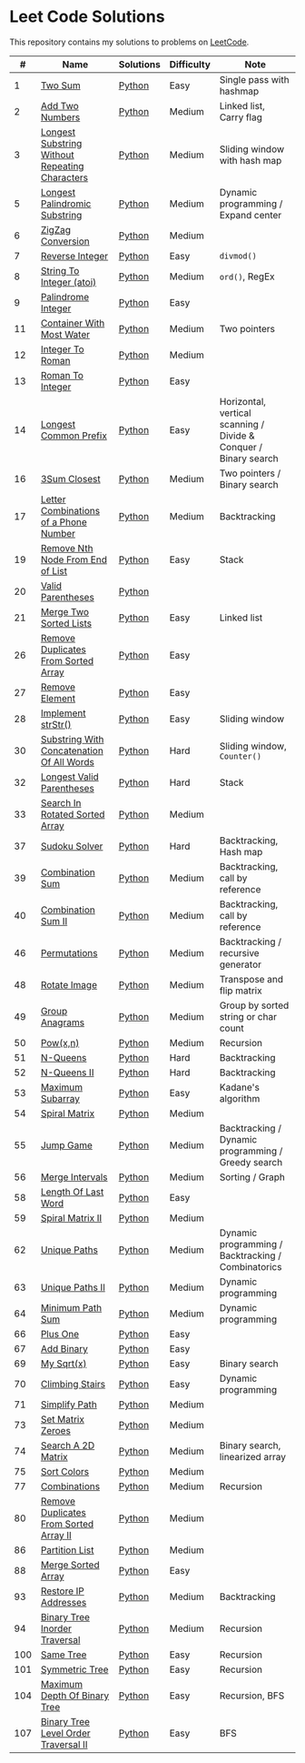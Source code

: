 # Leet Code Solutions

This repository contains my solutions to problems on [LeetCode](https://leetcode.com/problems).

| # | Name | Solutions | Difficulty | Note |
|-|-|-|-|-|
|1|[Two Sum](https://leetcode.com/problems/two-sum/)|[Python](./Python/Algorithms/0001_TwoSum.py)| Easy | Single pass with hashmap|
|2|[Add Two Numbers](https://leetcode.com/problems/add-two-numbers/)|[Python](./Python/Algorithms/0002_AddTwoNumbers.py)| Medium | Linked list, Carry flag|
|3|[Longest Substring Without Repeating Characters](https://leetcode.com/problems/longest-substring-without-repeating-characters/)|[Python](./Python/Algorithms/0003_LongestSubstringWithoutRepeating.py)| Medium | Sliding window with hash map|
|5|[Longest Palindromic Substring](https://leetcode.com/problems/longest-palindromic-substring/solution/)|[Python](./Python/Algorithms/0005_LongestPalindromicSubstring.py)| Medium |Dynamic programming / Expand center|
|6|[ZigZag Conversion](https://leetcode.com/problems/zigzag-conversion/)|[Python](./Python/Algorithms/0006_ZigZagConversion.py)| Medium ||
|7|[Reverse Integer](https://leetcode.com/problems/reverse-integer/)|[Python](./Python/Algorithms/0007_ReverseInteger.py)| Easy |`divmod()`|
|8|[String To Integer (atoi)](https://leetcode.com/problems/string-to-integer-atoi/)|[Python](./Python/Algorithms/0008_StringToInteger.py)| Medium |`ord()`, RegEx|
|9|[Palindrome Integer](https://leetcode.com/problems/palindrome-integer/)|[Python](./Python/Algorithms/0009_PalindromeInteger.py)| Easy ||
|11|[Container With Most Water](https://leetcode.com/problems/container-with-most-water/)|[Python](./Python/Algorithms/0011_ContainerWithMostWater.py)|Medium|Two pointers|
|12|[Integer To Roman](https://leetcode.com/problems/integer-to-roman/)|[Python](./Python/Algorithms/0012_IntegerToRoman.py)|Medium||
|13|[Roman To Integer](https://leetcode.com/problems/roman-to-integer/)|[Python](./Python/Algorithms/0013_RomanToInteger.py)|Easy||
|14|[Longest Common Prefix](https://leetcode.com/problems/longest-common-prefix/)|[Python](./Python/Algorithms/0014_LongestCommonPrefix.py)|Easy|Horizontal, vertical scanning / Divide & Conquer / Binary search|
|16|[3Sum Closest](https://leetcode.com/problems/3sum-closest/)|[Python](./Python/Algorithms/0016_3SumClosest.py)| Medium | Two pointers / Binary search|
|17|[Letter Combinations of a Phone Number](https://leetcode.com/problems/letter-combinations-of-a-phone-number/)|[Python](./Python/Algorithms/0017_LetterCombinationsOfAPhoneNumber.py)| Medium | Backtracking|
|19|[Remove Nth Node From End of List](https://leetcode.com/problems/remove-nth-node-from-end-of-list/)|[Python](./Python/Algorithms/0019_RemoveNthNodeFromEndOfList.py)| Easy |Stack|
|20|[Valid Parentheses](https://leetcode.com/problems/valid-parentheses/)|[Python](./Python/Algorithms/0020_ValidParentheses.py)|||
|21|[Merge Two Sorted Lists](https://leetcode.com/problems/merge-two-sorted-lists/)|[Python](./Python/Algorithms/0021_MergeTwoSortedLists.py)| Easy | Linked list|
|26|[Remove Duplicates From Sorted Array](https://leetcode.com/problems/remove-duplicates-from-sorted-array/)|[Python](./Python/Algorithms/0026_RemoveDuplicatesFromSortedArray.py)|Easy||
|27|[Remove Element](https://leetcode.com/problems/remove-element/)|[Python](./Python/Algorithms/0027_RemoveElement.py)|Easy||
|28|[Implement strStr()](https://leetcode.com/problems/implement-strstr/)|[Python](./Python/Algorithms/0028_ImplementStrStr.py)|Easy|Sliding window|
|30|[Substring With Concatenation Of All Words](https://leetcode.com/problems/substring-with-concatenation-of-all-words/)|[Python](./Python/Algorithms/0030_SubstringWithConcatenationOfAllWords.py)|Hard|Sliding window, `Counter()`|
|32|[Longest Valid Parentheses](https://leetcode.com/problems/longest-valid-parentheses)|[Python](./Python/Algorithms/0032_LongestValidParentheses.py)|Hard|Stack|
|33|[Search In Rotated Sorted Array](https://leetcode.com/problems/search-in-rotated-sorted-array/)|[Python](./Python/Algorithms/0033_SearchInRotatedSortedArray.py)|Medium||
|37|[Sudoku Solver](https://leetcode.com/problems/sudoku-solver/)|[Python](./Python/Algorithms/0037_SudokuSolver.py)|Hard|Backtracking, Hash map|
|39|[Combination Sum](https://leetcode.com/problems/combination-sum/)|[Python](./Python/Algorithms/0039_CombinationSum.py)|Medium|Backtracking, call by reference|
|40|[Combination Sum II](https://leetcode.com/problems/combination-sum-ii/)|[Python](./Python/Algorithms/0040_CombinationSum2.py)|Medium|Backtracking, call by reference|
|46|[Permutations](https://leetcode.com/problems/permutations/)|[Python](./Python/Algorithms/0046_Permutations.py)|Medium|Backtracking / recursive generator|
|48|[Rotate Image](https://leetcode.com/problems/rotate-image/)|[Python](./Python/Algorithms/0048_RotateImage.py)|Medium|Transpose and flip matrix|
|49|[Group Anagrams](https://leetcode.com/problems/group-anagrams/)|[Python](./Python/Algorithms/0049_GroupAnagrams.py)|Medium|Group by sorted string or char count|
|50|[Pow(x,n)](https://leetcode.com/problems/powx-n)|[Python](./Python/Algorithms/0050_PowXN.py)|Medium|Recursion|
|51|[N-Queens](https://leetcode.com/problems/n-queens/)|[Python](./Python/Algorithms/0051_NQueens.py)|Hard|Backtracking|
|52|[N-Queens II](https://leetcode.com/problems/n-queens-ii/)|[Python](./Python/Algorithms/0052_NQueens2.py)|Hard|Backtracking|
|53|[Maximum Subarray](https://leetcode.com/problems/maximum-subarray/)|[Python](./Python/Algorithms/0053_MaximumSubarray.py)|Easy|Kadane's algorithm|
|54|[Spiral Matrix](https://leetcode.com/problems/spiral-matrix/)|[Python](./Python/Algorithms/0054_SpiralMatrix.py)|Medium||
|55|[Jump Game](https://leetcode.com/problems/jump-game/)|[Python](./Python/Algorithms/0055_JumpyGame.py)|Medium|Backtracking / Dynamic programming / Greedy search|
|56|[Merge Intervals](https://leetcode.com/problems/merge-intervals/)|[Python](./Python/Algorithms/0056_MergeIntervals.py)|Medium|Sorting / Graph|
|58|[Length Of Last Word](https://leetcode.com/problems/length-of-last-word/)|[Python](./Python/Algorithms/0058_LengthOfLastWord.py)|Easy||
|59|[Spiral Matrix II](https://leetcode.com/problems/spiral-matrix-ii/)|[Python](./Python/Algorithms/0059_SpiralMatrix2.py)|Medium||
|62|[Unique Paths](https://leetcode.com/problems/unique-paths/)|[Python](./Python/Algorithms/0062_UniquePaths.py)|Medium|Dynamic programming / Backtracking / Combinatorics|
|63|[Unique Paths II](https://leetcode.com/problems/unique-paths-ii/)|[Python](./Python/Algorithms/0063_UniquePaths2.py)|Medium|Dynamic programming|
|64|[Minimum Path Sum](https://leetcode.com/problems/minimum-path-sum/)|[Python](./Python/Algorithms/0064_MinimumPathSum.py)|Medium|Dynamic programming|
|66|[Plus One](https://leetcode.com/problems/plus-one/)|[Python](./Python/Algorithms/0066_PlusOne.py)|Easy||
|67|[Add Binary](https://leetcode.com/problems/add-binary/)|[Python](./Python/Algorithms/0067_AddBinary.py)|Easy||
|69|[My Sqrt(x)](https://leetcode.com/problems/sqrtx/)|[Python](./Python/Algorithms/0068_SqrtX.py)|Easy|Binary search|
|70|[Climbing Stairs](https://leetcode.com/problems/climbing-stairs/)|[Python](./Python/Algorithms/0069_ClimbingStairs.py)|Easy|Dynamic programming|
|71|[Simplify Path](https://leetcode.com/problems/simplify-path/)|[Python](./Python/Algorithms/0070_SimplifyPath.py)|Medium||
|73|[Set Matrix Zeroes](https://leetcode.com/problems/set-matrix-zeroes/)|[Python](./Python/Algorithms/0073_SetMatrixZeroes.py)|Medium||
|74|[Search A 2D Matrix](https://leetcode.com/problems/search-a-2d-matrix/)|[Python](./Python/Algorithms/0074_SearchA2DMatrix.py)|Medium|Binary search, linearized array|
|75|[Sort Colors](https://leetcode.com/problems/sort-colors/)|[Python](./Python/Algorithms/0075_SortColors.py)|Medium||
|77|[Combinations](https://leetcode.com/problems/combinations/)|[Python](./Python/Algorithms/0077_Combinations.py)|Medium|Recursion|
|80|[Remove Duplicates From Sorted Array II](https://leetcode.com/problems/remove-duplicates-from-sorted-array-ii/)|[Python](./Python/Algorithms/0080_RemoveDuplicatesFromSortedArray2.py)|Medium||
|86|[Partition List](https://leetcode.com/problems/partition-list/)|[Python](./Python/Algorithms/0086_PartitionList.py)|Medium||
|88|[Merge Sorted Array](https://leetcode.com/problems/merge-sorted-array/)|[Python](./Python/Algorithms/0088_MergeSortedArray.py)|Easy||
|93|[Restore IP Addresses](https://leetcode.com/problems/restore-ip-addresses/)|[Python](./Python/Algorithms/0093_RestoreIPAddresses.py)|Medium|Backtracking|
|94|[Binary Tree Inorder Traversal](https://leetcode.com/problems/binary-tree-inorder-traversal/)|[Python](./Python/Algorithms/0094_BinaryTreeInorderTraversal.py)|Medium|Recursion|
|100|[Same Tree](https://leetcode.com/problems/same-tree/)|[Python](./Python/Algorithms/0100_SameTree.py)|Easy|Recursion|
|101|[Symmetric Tree](https://leetcode.com/problems/symmetric-tree/)|[Python](./Python/Algorithms/0101_SymmetricTree.py)|Easy|Recursion|
|104|[Maximum Depth Of Binary Tree](https://leetcode.com/problems/maximum-depth-of-binary-tree/)|[Python](./Python/Algorithms/0104_MaximumDepthOfBinaryTree.py)|Easy|Recursion, BFS|
|107|[Binary Tree Level Order Traversal II](https://leetcode.com/problems/binary-tree-level-order-traversal-ii/)|[Python](./Python/Algorithms/0107_BinaryTreeLevelOrderTraversal2.py)|Easy|BFS|

[//]: ||[](https://leetcode.com/problems/)|[Python](./Python/Algorithms/.py)|||